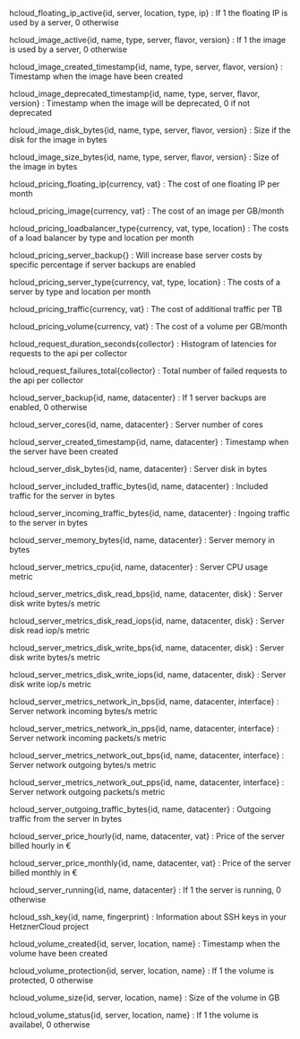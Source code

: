 hcloud_floating_ip_active{id, server, location, type, ip}
: If 1 the floating IP is used by a server, 0 otherwise

hcloud_image_active{id, name, type, server, flavor, version}
: If 1 the image is used by a server, 0 otherwise

hcloud_image_created_timestamp{id, name, type, server, flavor, version}
: Timestamp when the image have been created

hcloud_image_deprecated_timestamp{id, name, type, server, flavor, version}
: Timestamp when the image will be deprecated, 0 if not deprecated

hcloud_image_disk_bytes{id, name, type, server, flavor, version}
: Size if the disk for the image in bytes

hcloud_image_size_bytes{id, name, type, server, flavor, version}
: Size of the image in bytes

hcloud_pricing_floating_ip{currency, vat}
: The cost of one floating IP per month

hcloud_pricing_image{currency, vat}
: The cost of an image per GB/month

hcloud_pricing_loadbalancer_type{currency, vat, type, location}
: The costs of a load balancer by type and location per month

hcloud_pricing_server_backup{}
: Will increase base server costs by specific percentage if server backups are enabled

hcloud_pricing_server_type{currency, vat, type, location}
: The costs of a server by type and location per month

hcloud_pricing_traffic{currency, vat}
: The cost of additional traffic per TB

hcloud_pricing_volume{currency, vat}
: The cost of a volume per GB/month

hcloud_request_duration_seconds{collector}
: Histogram of latencies for requests to the api per collector

hcloud_request_failures_total{collector}
: Total number of failed requests to the api per collector

hcloud_server_backup{id, name, datacenter}
: If 1 server backups are enabled, 0 otherwise

hcloud_server_cores{id, name, datacenter}
: Server number of cores

hcloud_server_created_timestamp{id, name, datacenter}
: Timestamp when the server have been created

hcloud_server_disk_bytes{id, name, datacenter}
: Server disk in bytes

hcloud_server_included_traffic_bytes{id, name, datacenter}
: Included traffic for the server in bytes

hcloud_server_incoming_traffic_bytes{id, name, datacenter}
: Ingoing traffic to the server in bytes

hcloud_server_memory_bytes{id, name, datacenter}
: Server memory in bytes

hcloud_server_metrics_cpu{id, name, datacenter}
: Server CPU usage metric

hcloud_server_metrics_disk_read_bps{id, name, datacenter, disk}
: Server disk write bytes/s metric

hcloud_server_metrics_disk_read_iops{id, name, datacenter, disk}
: Server disk read iop/s metric

hcloud_server_metrics_disk_write_bps{id, name, datacenter, disk}
: Server disk write bytes/s metric

hcloud_server_metrics_disk_write_iops{id, name, datacenter, disk}
: Server disk write iop/s metric

hcloud_server_metrics_network_in_bps{id, name, datacenter, interface}
: Server network incoming bytes/s metric

hcloud_server_metrics_network_in_pps{id, name, datacenter, interface}
: Server network incoming packets/s metric

hcloud_server_metrics_network_out_bps{id, name, datacenter, interface}
: Server network outgoing bytes/s metric

hcloud_server_metrics_network_out_pps{id, name, datacenter, interface}
: Server network outgoing packets/s metric

hcloud_server_outgoing_traffic_bytes{id, name, datacenter}
: Outgoing traffic from the server in bytes

hcloud_server_price_hourly{id, name, datacenter, vat}
: Price of the server billed hourly in €

hcloud_server_price_monthly{id, name, datacenter, vat}
: Price of the server billed monthly in €

hcloud_server_running{id, name, datacenter}
: If 1 the server is running, 0 otherwise

hcloud_ssh_key{id, name, fingerprint}
: Information about SSH keys in your HetznerCloud project

hcloud_volume_created{id, server, location, name}
: Timestamp when the volume have been created

hcloud_volume_protection{id, server, location, name}
: If 1 the volume is protected, 0 otherwise

hcloud_volume_size{id, server, location, name}
: Size of the volume in GB

hcloud_volume_status{id, server, location, name}
: If 1 the volume is availabel, 0 otherwise
